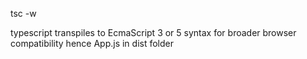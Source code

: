 tsc -w

typescript transpiles to EcmaScript 3 or 5 syntax for broader browser compatibility hence App.js in dist folder
